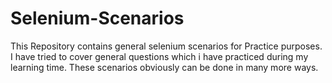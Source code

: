 # Selenium-Scenarios
This Repository contains general selenium scenarios for Practice purposes.
I have tried to cover general questions which i have practiced during my learning time. These scenarios obviously can be done in many more ways. 

